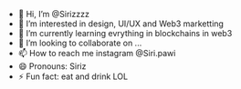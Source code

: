 - 👋 Hi, I’m @Sirizzzz
- 👀 I’m interested in design, UI/UX and Web3 marketting 
- 🌱 I’m currently learning evrything in blockchains in web3
- 💞️ I’m looking to collaborate on ...
- 📫 How to reach me instagram @Siri.pawi
- 😄 Pronouns: Siriz
- ⚡ Fun fact: eat and drink LOL

<!---
Sirizzzz/Sirizzzz is a ✨ special ✨ repository because its `README.md` (this file) appears on your GitHub profile.
You can click the Preview link to take a look at your changes.
--->
